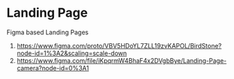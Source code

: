 # Landing Page
Figma based Landing Pages
1) https://www.figma.com/proto/VBV5HDoYL7ZLL19zvKAPOL/BirdStone?node-id=1%3A2&scaling=scale-down
2) https://www.figma.com/file/iKpqrmW4BhaF4x2DVgbBye/Landing-Page-camera?node-id=0%3A1
